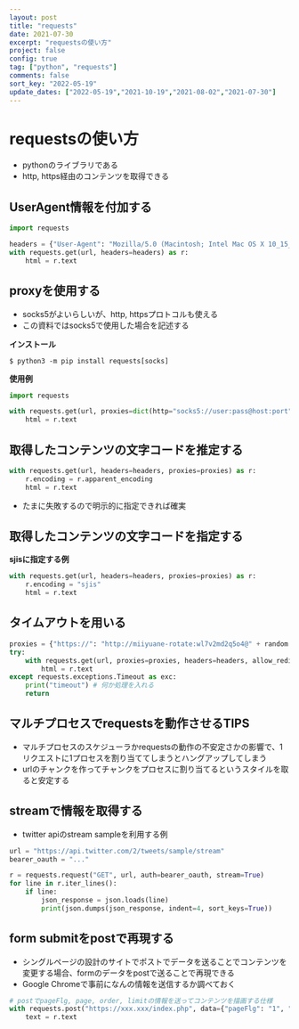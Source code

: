 ```yaml
---
layout: post
title: "requests"
date: 2021-07-30
excerpt: "requestsの使い方"
project: false
config: true
tag: ["python", "requests"]
comments: false
sort_key: "2022-05-19"
update_dates: ["2022-05-19","2021-10-19","2021-08-02","2021-07-30"]
---
```


# requestsの使い方
 - pythonのライブラリである
 - http, https経由のコンテンツを取得できる

## UserAgent情報を付加する

```python
import requests

headers = {"User-Agent": "Mozilla/5.0 (Macintosh; Intel Mac OS X 10_15_7) AppleWebKit/537.36 (KHTML, like Gecko) Chrome/98.0.4758.136 Safari/537.36"}
with requests.get(url, headers=headers) as r:
    html = r.text
```

## proxyを使用する
 - socks5がよいらしいが、http, httpsプロトコルも使える
 - この資料ではsocks5で使用した場合を記述する

**インストール**  

```console
$ python3 -m pip install requests[socks]
```

**使用例**  

```python
import requests

with requests.get(url, proxies=dict(http="socks5://user:pass@host:port", https="socks5://user:pass@host:port")) as r:
	html = r.text
```

## 取得したコンテンツの文字コードを推定する

```python
with requests.get(url, headers=headers, proxies=proxies) as r:
	r.encoding = r.apparent_encoding
	html = r.text
```
 - たまに失敗するので明示的に指定できれば確実

## 取得したコンテンツの文字コードを指定する

**sjisに指定する例**  

```python
with requests.get(url, headers=headers, proxies=proxies) as r:
	r.encoding = "sjis"
	html = r.text
```

## タイムアウトを用いる

```python
proxies = {"https://": "http://miiyuane-rotate:wl7v2md2q5o4@" + random.choice(L)}
try:
    with requests.get(url, proxies=proxies, headers=headers, allow_redirects=False, timeout=10.0) as r:
        html = r.text
except requests.exceptions.Timeout as exc:
    print("timeout") # 何か処理を入れる
    return
```

## マルチプロセスでrequestsを動作させるTIPS
 - マルチプロセスのスケジューラかrequestsの動作の不安定さかの影響で、1リクエストに1プロセスを割り当ててしまうとハングアップしてしまう
 - urlのチャンクを作ってチャンクをプロセスに割り当てるというスタイルを取ると安定する

## streamで情報を取得する
 - twitter apiのstream sampleを利用する例

```python
url = "https://api.twitter.com/2/tweets/sample/stream"
bearer_oauth = "..."

r = requests.request("GET", url, auth=bearer_oauth, stream=True)
for line in r.iter_lines():
    if line:
        json_response = json.loads(line)
        print(json.dumps(json_response, indent=4, sort_keys=True))
```

## form submitをpostで再現する
 - シングルページの設計のサイトでポストでデータを送ることでコンテンツを変更する場合、formのデータをpostで送ることで再現できる
 - Google Chromeで事前になんの情報を送信するか調べておく

```python
# postでpageFlg, page, order, limitの情報を送ってコンテンツを描画する仕様
with requests.post("https://xxx.xxx/index.php", data={"pageFlg": "1", "page": "1", "order": "1", "limit": "1000"}) as r:
    text = r.text
```

